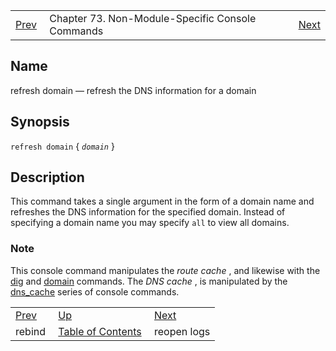 |     |     |     |
| --- | --- | --- |
| [Prev](console_commands.rebind)  | Chapter 73. Non-Module-Specific Console Commands |  [Next](console_commands.reopen_logs) |

<a name="console_commands.refresh_domain"></a>
## Name

refresh domain — refresh the DNS information for a domain

## Synopsis

`refresh domain` { *`domain`* }

<a name="idp13604272"></a>
## Description

This command takes a single argument in the form of a domain name and refreshes the DNS information for the specified domain. Instead of specifying a domain name you may specify `all` to view all domains.

### Note

This console command manipulates the *route cache* , and likewise with the [dig](console_commands.dig "dig") and [domain](console_commands.domain "domain") commands. The *DNS cache* , is manipulated by the [dns_cache](console_commands.dns_cache "dns_cache") series of console commands.

|     |     |     |
| --- | --- | --- |
| [Prev](console_commands.rebind)  | [Up](console.cmds.ref) |  [Next](console_commands.reopen_logs) |
| rebind  | [Table of Contents](index) |  reopen logs |

